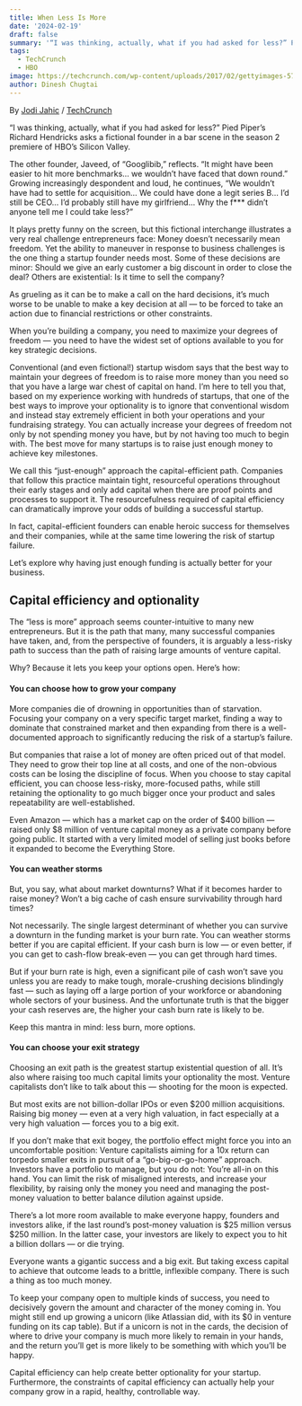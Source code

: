 ```yaml
---
title: When Less Is More
date: '2024-02-19'
draft: false
summary: '“I was thinking, actually, what if you had asked for less?” Pied Piper’s Richard Hendricks asks a fictional founder in a bar scene in the season 2 premiere of HBO’s Silicon Valley.'
tags:
  - TechCrunch
  - HBO
image: https://techcrunch.com/wp-content/uploads/2017/02/gettyimages-577322170.jpg
author: Dinesh Chugtai
---
```


By [Jodi Jahic](https://techcrunch.com/author/jodi-jahic/) / [TechCrunch](https://techcrunch.com/2017/02/19/when-less-is-more/)

“I was thinking, actually, what if you had asked for less?” Pied Piper’s Richard Hendricks asks a fictional founder in a bar scene in the season 2 premiere of HBO’s Silicon Valley.

The other founder, Javeed, of “Googlibib,” reflects. “It might have been easier to hit more benchmarks… we wouldn’t have faced that down round.” Growing increasingly despondent and loud, he continues, “We wouldn’t have had to settle for acquisition… We could have done a legit series B… I’d still be CEO… I’d probably still have my girlfriend… Why the f\*\*\* didn’t anyone tell me I could take less?”

It plays pretty funny on the screen, but this fictional interchange illustrates a very real challenge entrepreneurs face: Money doesn’t necessarily mean freedom. Yet the ability to maneuver in response to business challenges is the one thing a startup founder needs most. Some of these decisions are minor: Should we give an early customer a big discount in order to close the deal? Others are existential: Is it time to sell the company?

As grueling as it can be to make a call on the hard decisions, it’s much worse to be unable to make a key decision at all — to be forced to take an action due to financial restrictions or other constraints.

When you’re building a company, you need to maximize your degrees of freedom — you need to have the widest set of options available to you for key strategic decisions.

Conventional (and even fictional!) startup wisdom says that the best way to maintain your degrees of freedom is to raise more money than you need so that you have a large war chest of capital on hand. I’m here to tell you that, based on my experience working with hundreds of startups, that one of the best ways to improve your optionality is to ignore that conventional wisdom and instead stay extremely efficient in both your operations and your fundraising strategy. You can actually increase your degrees of freedom not only by not spending money you have, but by not having too much to begin with. The best move for many startups is to raise just enough money to achieve key milestones.

We call this “just-enough” approach the capital-efficient path. Companies that follow this practice maintain tight, resourceful operations throughout their early stages and only add capital when there are proof points and processes to support it. The resourcefulness required of capital efficiency can dramatically improve your odds of building a successful startup.

In fact, capital-efficient founders can enable heroic success for themselves and their companies, while at the same time lowering the risk of startup failure.

Let’s explore why having just enough funding is actually better for your business.

## Capital efficiency and optionality

The “less is more” approach seems counter-intuitive to many new entrepreneurs. But it is the path that many, many successful companies have taken, and, from the perspective of founders, it is arguably a less-risky path to success than the path of raising large amounts of venture capital.

Why? Because it lets you keep your options open. Here’s how:

#### You can choose how to grow your company

More companies die of drowning in opportunities than of starvation. Focusing your company on a very specific target market, finding a way to dominate that constrained market and then expanding from there is a well-documented approach to significantly reducing the risk of a startup’s failure.

But companies that raise a lot of money are often priced out of that model. They need to grow their top line at all costs, and one of the non-obvious costs can be losing the discipline of focus. When you choose to stay capital efficient, you can choose less-risky, more-focused paths, while still retaining the optionality to go much bigger once your product and sales repeatability are well-established.

Even Amazon — which has a market cap on the order of $400 billion — raised only $8 million of venture capital money as a private company before going public. It started with a very limited model of selling just books before it expanded to become the Everything Store.

#### You can weather storms

But, you say, what about market downturns? What if it becomes harder to raise money? Won’t a big cache of cash ensure survivability through hard times?

Not necessarily. The single largest determinant of whether you can survive a downturn in the funding market is your burn rate. You can weather storms better if you are capital efficient. If your cash burn is low — or even better, if you can get to cash-flow break-even — you can get through hard times.

But if your burn rate is high, even a significant pile of cash won’t save you unless you are ready to make tough, morale-crushing decisions blindingly fast — such as laying off a large portion of your workforce or abandoning whole sectors of your business. And the unfortunate truth is that the bigger your cash reserves are, the higher your cash burn rate is likely to be.

Keep this mantra in mind: less burn, more options.

#### You can choose your exit strategy

Choosing an exit path is the greatest startup existential question of all. It’s also where raising too much capital limits your optionality the most. Venture capitalists don’t like to talk about this — shooting for the moon is expected.

But most exits are not billion-dollar IPOs or even $200 million acquisitions. Raising big money — even at a very high valuation, in fact especially at a very high valuation — forces you to a big exit.

If you don’t make that exit bogey, the portfolio effect might force you into an uncomfortable position: Venture capitalists aiming for a 10x return can torpedo smaller exits in pursuit of a “go-big-or-go-home” approach. Investors have a portfolio to manage, but you do not: You’re all-in on this hand. You can limit the risk of misaligned interests, and increase your flexibility, by raising only the money you need and managing the post-money valuation to better balance dilution against upside.

There’s a lot more room available to make everyone happy, founders and investors alike, if the last round’s post-money valuation is $25 million versus $250 million. In the latter case, your investors are likely to expect you to hit a billion dollars — or die trying.

Everyone wants a gigantic success and a big exit. But taking excess capital to achieve that outcome leads to a brittle, inflexible company. There is such a thing as too much money.

To keep your company open to multiple kinds of success, you need to decisively govern the amount and character of the money coming in. You might still end up growing a unicorn (like Atlassian did, with its $0 in venture funding on its cap table). But if a unicorn is not in the cards, the decision of where to drive your company is much more likely to remain in your hands, and the return you’ll get is more likely to be something with which you’ll be happy.

Capital efficiency can help create better optionality for your startup. Furthermore, the constraints of capital efficiency can actually help your company grow in a rapid, healthy, controllable way.
